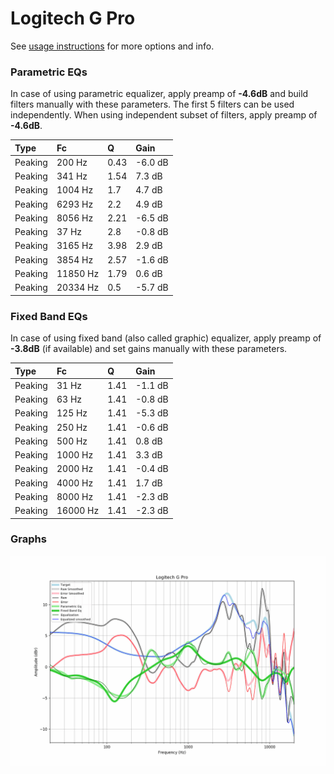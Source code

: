 # Logitech G Pro
See [usage instructions](https://github.com/jaakkopasanen/AutoEq#usage) for more options and info.

### Parametric EQs
In case of using parametric equalizer, apply preamp of **-4.6dB** and build filters manually
with these parameters. The first 5 filters can be used independently.
When using independent subset of filters, apply preamp of **-4.6dB**.

| Type    | Fc       |    Q | Gain    |
|:--------|:---------|:-----|:--------|
| Peaking | 200 Hz   | 0.43 | -6.0 dB |
| Peaking | 341 Hz   | 1.54 | 7.3 dB  |
| Peaking | 1004 Hz  | 1.7  | 4.7 dB  |
| Peaking | 6293 Hz  | 2.2  | 4.9 dB  |
| Peaking | 8056 Hz  | 2.21 | -6.5 dB |
| Peaking | 37 Hz    | 2.8  | -0.8 dB |
| Peaking | 3165 Hz  | 3.98 | 2.9 dB  |
| Peaking | 3854 Hz  | 2.57 | -1.6 dB |
| Peaking | 11850 Hz | 1.79 | 0.6 dB  |
| Peaking | 20334 Hz | 0.5  | -5.7 dB |

### Fixed Band EQs
In case of using fixed band (also called graphic) equalizer, apply preamp of **-3.8dB**
(if available) and set gains manually with these parameters.

| Type    | Fc       |    Q | Gain    |
|:--------|:---------|:-----|:--------|
| Peaking | 31 Hz    | 1.41 | -1.1 dB |
| Peaking | 63 Hz    | 1.41 | -0.8 dB |
| Peaking | 125 Hz   | 1.41 | -5.3 dB |
| Peaking | 250 Hz   | 1.41 | -0.6 dB |
| Peaking | 500 Hz   | 1.41 | 0.8 dB  |
| Peaking | 1000 Hz  | 1.41 | 3.3 dB  |
| Peaking | 2000 Hz  | 1.41 | -0.4 dB |
| Peaking | 4000 Hz  | 1.41 | 1.7 dB  |
| Peaking | 8000 Hz  | 1.41 | -2.3 dB |
| Peaking | 16000 Hz | 1.41 | -2.3 dB |

### Graphs
![](./Logitech%20G%20Pro.png)